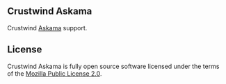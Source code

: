 ## Crustwind Askama

Crustwind [Askama](https://askama.readthedocs.io/en/stable/) support.

## License 

Crustwind Askama is fully open source software licensed under the terms of the [Mozilla Public License 2.0](LICENSE).

